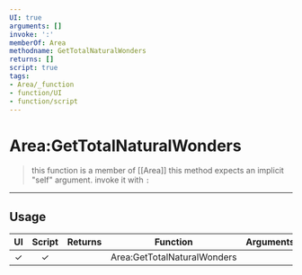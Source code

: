 ```yaml
---
UI: true
arguments: []
invoke: ':'
memberOf: Area
methodname: GetTotalNaturalWonders
returns: []
script: true
tags:
- Area/_function
- function/UI
- function/script
---
```

# Area:GetTotalNaturalWonders
> this function is a member of [[Area]]
> this method expects an implicit "self" argument. invoke it with `:`
-----
## Usage
|  UI | Script | Returns | Function | Arguments |
|:---:|:------:|-------:|:--------:|:---------|
|✓|✓||Area:GetTotalNaturalWonders||
